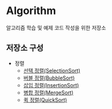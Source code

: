 # Algorithm
알고리즘 학습 및 예제 코드 작성을 위한 저장소

## 저장소 구성
* 정렬
  * [선택 정렬(SelectionSort)](https://github.com/NadanKim/Algorithm/blob/main/%EC%A0%95%EB%A0%AC/SelectionSort.hpp)
  * [버블 정렬(BubbleSort)](https://github.com/NadanKim/Algorithm/blob/main/%EC%A0%95%EB%A0%AC/BubbleSort.hpp)
  * [삽입 정렬(InsertionSort)](https://github.com/NadanKim/Algorithm/blob/main/%EC%A0%95%EB%A0%AC/InsertionSort.hpp)
  * [병합 정렬(MergeSort)](https://github.com/NadanKim/Algorithm/blob/main/%EC%A0%95%EB%A0%AC/MergeSort.hpp)
  * [퀵 정렬(QuickSort)](https://github.com/NadanKim/Algorithm/blob/main/%EC%A0%95%EB%A0%AC/QuickSort.hpp)
